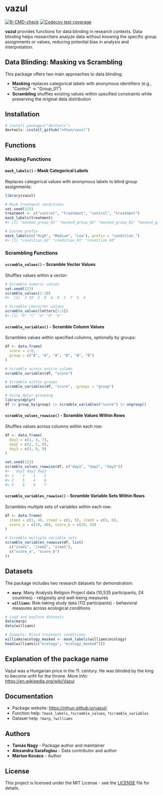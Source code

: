 # vazul

<!-- badges: start -->
[![R-CMD-check](https://github.com/nthun/vazul/actions/workflows/R-CMD-check.yaml/badge.svg)](https://github.com/nthun/vazul/actions/workflows/R-CMD-check.yaml)
[![Codecov test coverage](https://codecov.io/gh/nthun/vazul/graph/badge.svg)](https://app.codecov.io/gh/nthun/vazul)
<!-- badges: end -->

**vazul** provides functions for data blinding in research contexts. Data blinding helps researchers analyze data without knowing the specific group assignments or values, reducing potential bias in analysis and interpretation.

## Data Blinding: Masking vs Scrambling

This package offers two main approaches to data blinding:

- **Masking** replaces categorical labels with anonymous identifiers (e.g., "Control" → "Group_01")
- **Scrambling** shuffles existing values within specified constraints while preserving the original data distribution 

## Installation

``` r
# install.packages("devtools")
devtools::install_github("nthun/vazul")
```

## Functions

### Masking Functions

#### `mask_labels()` - Mask Categorical Labels

Replaces categorical values with anonymous labels to blind group assignments:

``` r
library(vazul)

# Mask treatment conditions
set.seed(123) 
treatment <- c("control", "treatment", "control", "treatment")
mask_labels(treatment)
#> [1] "masked_group_01" "masked_group_02" "masked_group_01" "masked_group_02"

# Custom prefix
mask_labels(c("High", "Medium", "Low"), prefix = "condition_")
#> [1] "condition_02" "condition_01" "condition_03"
```

### Scrambling Functions

#### `scramble_values()` - Scramble Vector Values

Shuffles values within a vector:

``` r
# Scramble numeric values
set.seed(123)
scramble_values(1:10)
#>  [1]  3 10  2  8  6  9  1  7  5  4

# Scramble character values  
scramble_values(letters[1:5])
#> [1] "b" "c" "a" "d" "e"
```

#### `scramble_variables()` - Scramble Column Values

Scrambles values within specified columns, optionally by groups:

``` r
df <- data.frame(
  score = 1:6, 
  group = c("A", "A", "A", "B", "B", "B")
)

# Scramble across entire column
scramble_variables(df, "score")

# Scramble within groups
scramble_variables(df, "score", .groups = "group")

# Using dplyr grouping
library(dplyr)
df |> group_by(group) |> scramble_variables("score") |> ungroup()
```

#### `scramble_values_rowwise()` - Scramble Values Within Rows

Shuffles values across columns within each row:

``` r
df <- data.frame(
  day1 = c(1, 4, 7),
  day2 = c(2, 5, 8), 
  day3 = c(3, 6, 9)
)

set.seed(123)
scramble_values_rowwise(df, c("day1", "day2", "day3"))
#>   day1 day2 day3
#> 1    3    1    2
#> 2    5    4    6
#> 3    8    9    7
```

#### `scramble_variables_rowwise()` - Scramble Variable Sets Within Rows

Scrambles multiple sets of variables within each row:

``` r
df <- data.frame(
  item1 = c(1, 4), item2 = c(2, 5), item3 = c(3, 6),
  score_a = c(10, 40), score_b = c(20, 50)
)

# Scramble multiple variable sets
scramble_variables_rowwise(df, list(
  c("item1", "item2", "item3"),
  c("score_a", "score_b")
))
```

## Datasets

The package includes two research datasets for demonstration:

- **`marp`**: Many Analysts Religion Project data (10,535 participants, 24 countries) - religiosity and well-being measures
- **`williams`**: Risk-taking study data (112 participants) - behavioral measures across ecological conditions

``` r
# Load and explore datasets
data(marp)
data(williams)

# Example: Blind treatment conditions
williams$ecology_masked <- mask_labels(williams$ecology)
head(williams[c("ecology", "ecology_masked")])
```

## Explanation of the package name

Vazul was a Hungarian price in the 11. century. He was blinded by the king to become unfit for the throne. More info: https://en.wikipedia.org/wiki/Vazul

## Documentation

- Package website: https://nthun.github.io/vazul/
- Function help: `?mask_labels`, `?scramble_values`, `?scramble_variables`
- Dataset help: `?marp`, `?williams`

## Authors

- **Tamás Nagy** - Package author and maintainer
- **Alexandra Sarafoglou** - Data contributor and author  
- **Márton Kovács** - Author

## License

This project is licensed under the MIT License - see the [LICENSE](LICENSE) file for details.
